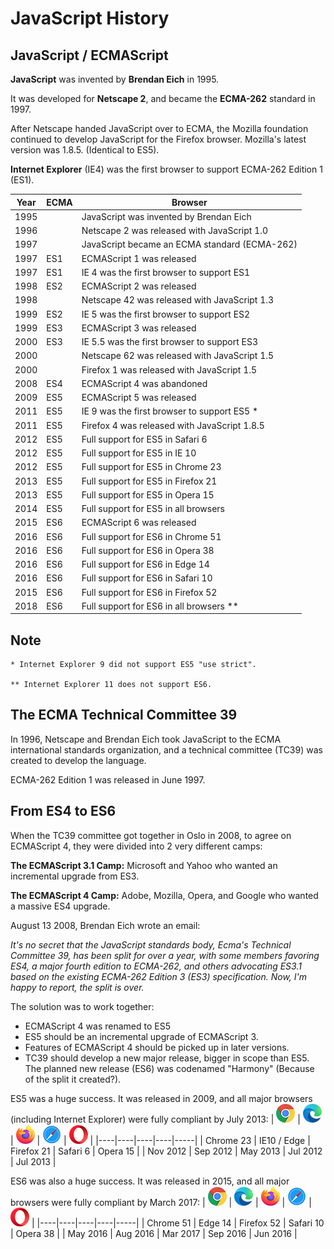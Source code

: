 # JavaScript History

## JavaScript / ECMAScript
**JavaScript** was invented by **Brendan Eich** in 1995.

It was developed for **Netscape 2**, and became the **ECMA-262** standard in 1997.

After Netscape handed JavaScript over to ECMA, the Mozilla foundation continued to develop JavaScript for the Firefox browser. Mozilla's latest version was 1.8.5. (Identical to ES5).

**Internet Explorer** (IE4) was the first browser to support ECMA-262 Edition 1 (ES1).

| **Year**	| **ECMA**	| **Browser** |
|---|---|---|
| 1995	| 	| JavaScript was invented by Brendan Eich |
| 1996	|   | Netscape 2 was released with JavaScript 1.0 |
| 1997	|   | JavaScript became an ECMA standard (ECMA-262) |
| 1997	| ES1	| ECMAScript 1 was released |
1997	| ES1	| IE 4 was the first browser to support ES1
| 1998	| ES2	| ECMAScript 2 was released |
| 1998	|  	| Netscape 42 was released with JavaScript 1.3 |
| 1999	| ES2	| IE 5 was the first browser to support ES2 |
| 1999	| ES3	| ECMAScript 3 was released |
| 2000	| ES3	| IE 5.5 was the first browser to support ES3 |
| 2000	|       | Netscape 62 was released with JavaScript 1.5 |
| 2000	|       | Firefox 1 was released with JavaScript 1.5 |
| 2008	| ES4	| ECMAScript 4 was abandoned |
| 2009	| ES5	| ECMAScript 5 was released |
| 2011	| ES5	| IE 9 was the first browser to support ES5 * |
| 2011	| ES5	| Firefox 4 was released with JavaScript 1.8.5 |
| 2012	| ES5	| Full support for ES5 in Safari 6 |
| 2012	| ES5	| Full support for ES5 in IE 10 |
| 2012	| ES5	| Full support for ES5 in Chrome 23  |
| 2013	| ES5	| Full support for ES5 in Firefox 21 |
| 2013	| ES5	| Full support for ES5 in Opera 15 |
| 2014	| ES5	| Full support for ES5 in all browsers |
| 2015	| ES6	| ECMAScript 6 was released |
| 2016	| ES6	| Full support for ES6 in Chrome 51 |
| 2016	| ES6	| Full support for ES6 in Opera 38 |
| 2016	| ES6	| Full support for ES6 in Edge 14 |
| 2016	| ES6	| Full support for ES6 in Safari 10 |
| 2015	| ES6	| Full support for ES6 in Firefox 52 |
| 2018	| ES6	| Full support for ES6 in all browsers ** |


## Note
    * Internet Explorer 9 did not support ES5 "use strict".

    ** Internet Explorer 11 does not support ES6.


## The ECMA Technical Committee 39
In 1996, Netscape and Brendan Eich took JavaScript to the ECMA international standards organization, and a technical committee (TC39) was created to develop the language.

ECMA-262 Edition 1 was released in June 1997.


## From ES4 to ES6
When the TC39 committee got together in Oslo in 2008, to agree on ECMAScript 4, they were divided into 2 very different camps:

**The ECMAScript 3.1 Camp:**
Microsoft and Yahoo who wanted an incremental upgrade from ES3.

**The ECMAScript 4 Camp:**
Adobe, Mozilla, Opera, and Google who wanted a massive ES4 upgrade.

August 13 2008, Brendan Eich wrote an email:

*It's no secret that the JavaScript standards body, Ecma's Technical Committee 39, has been split for over a year, with some members favoring ES4, a major fourth edition to ECMA-262, and others advocating ES3.1 based on the existing ECMA-262 Edition 3 (ES3) specification. Now, I'm happy to report, the split is over.*


The solution was to work together:

* ECMAScript 4 was renamed to ES5
* ES5 should be an incremental upgrade of ECMAScript 3.
* Features of ECMAScript 4 should be picked up in later versions.
* TC39 should develop a new major release, bigger in scope than ES5.
The planned new release (ES6) was codenamed "Harmony" (Because of the split it created?).


ES5 was a huge success. It was released in 2009, and all major browsers (including Internet Explorer) were fully compliant by July 2013:
| ![](../../Icons/compatible_chrome.png) | ![](../../Icons/compatible_edge.png) | ![](../../Icons/compatible_firefox.png) | ![](../../Icons/compatible_safari.png) | ![](../../Icons/compatible_opera.png) |
|----|----|----|----|-----|
| Chrome 23	| IE10 / Edge	| Firefox 21	| Safari 6	| Opera 15 |
| Nov 2012	| Sep 2012	| May 2013	| Jul 2012	| Jul 2013 |


ES6 was also a huge success. It was released in 2015, and all major browsers were fully compliant by March 2017:
| ![](../../Icons/compatible_chrome.png) | ![](../../Icons/compatible_edge.png) | ![](../../Icons/compatible_firefox.png) | ![](../../Icons/compatible_safari.png) | ![](../../Icons/compatible_opera.png) |
|----|----|----|----|-----|
| Chrome 51	| Edge 14	| Firefox 52	| Safari 10	| Opera 38 |
| May 2016	| Aug 2016	| Mar 2017	| Sep 2016	| Jun 2016 |
